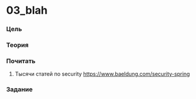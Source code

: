 # 03_blah

### Цель

### Теория

### Почитать


1. Тысячи статей по security https://www.baeldung.com/security-spring

### Задание

